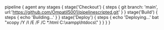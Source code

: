 

pipeline {
    agent any
    stages {
        stage('Checkout') {
            steps {
                git branch: 'main', url:'https://github.com/Ompatil5001/pipelinescripted.git'
            }
        }
        stage('Build') {
            steps {
                echo 'Building...'
            }
        }
        stage('Deploy') {
            steps {
                echo 'Deploying...'
                bat "xcopy /Y /I /E /F /C *.html C:\\xampp\\htdocs\\"
            }
        }
    }
}
